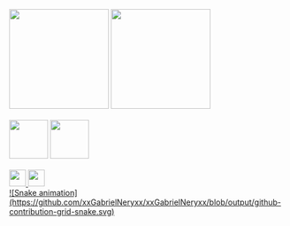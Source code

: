 
<div>
  <img height="180em" src=https://github-readme-stats.vercel.app/api?username=xxGabrielNeryxx&show_icons=true&theme=onedark>
  <img height="180em" src=https://github-readme-stats.vercel.app/api/top-langs/?username=xxGabrielNeryxx&theme=onedark>
  <br><br>
  <img height="70em" src="https://cdn.jsdelivr.net/gh/devicons/devicon/icons/python/python-original-wordmark.svg" />
  <img height="70em" src="https://cdn.jsdelivr.net/gh/devicons/devicon/icons/jupyter/jupyter-original-wordmark.svg" />
  <br><br>
  <a href= "https://www.instagram.com/gabrielnery14/" target="_blank"><img height="30em" src=https://img.shields.io/badge/Instagram-E4405F?style=for-the-badge&logo=instagram&logoColor=white>
  <a href= "https://www.linkedin.com/in/gabriel-nery-013617231/" target="_blank"><img height="30em" src=https://img.shields.io/badge/LinkedIn-0077B5?style=for-the-badge&logo=linkedin&logoColor=white>
           
</div>
<div>
  ![Snake animation](https://github.com/xxGabrielNeryxx/xxGabrielNeryxx/blob/output/github-contribution-grid-snake.svg) 
 </div>
